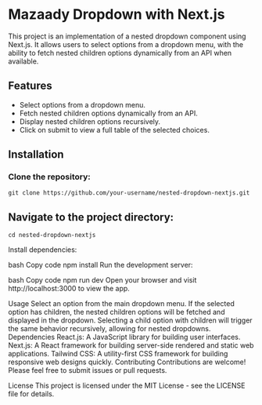 <h1>Mazaady Dropdown with Next.js</h1>
<p>This project is an implementation of a nested dropdown component using Next.js. It allows users to select options from a dropdown menu, with the ability to fetch nested children options dynamically from an API when available.</p>

<h2>Features</h2>
<ul>
<li>Select options from a dropdown menu.</li>
<li>Fetch nested children options dynamically from an API.</li>
<li>Display nested children options recursively.</li>
<li>Click on submit to view a full table of the selected choices.</li>
</ul>

<h2>Installation</h2>
<h3>Clone the repository:</h3>


<pre><code>git clone https://github.com/your-username/nested-dropdown-nextjs.git</code></pre>

<h2>Navigate to the project directory:</h2>

<pre><code>cd nested-dropdown-nextjs</pre></code>
Install dependencies:

bash
Copy code
npm install
Run the development server:

bash
Copy code
npm run dev
Open your browser and visit http://localhost:3000 to view the app.

Usage
Select an option from the main dropdown menu.
If the selected option has children, the nested children options will be fetched and displayed in the dropdown.
Selecting a child option with children will trigger the same behavior recursively, allowing for nested dropdowns.
Dependencies
React.js: A JavaScript library for building user interfaces.
Next.js: A React framework for building server-side rendered and static web applications.
Tailwind CSS: A utility-first CSS framework for building responsive web designs quickly.
Contributing
Contributions are welcome! Please feel free to submit issues or pull requests.

License
This project is licensed under the MIT License - see the LICENSE file for details.